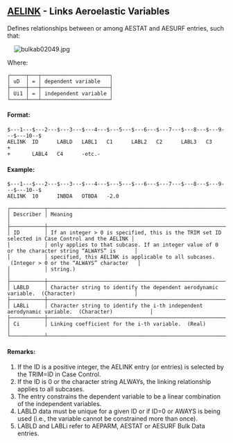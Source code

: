 ## [AELINK](https://nexus.hexagon.com/documentationcenter/bundle/MSC_Nastran_2022.4/page/Nastran_Combined_Book/qrg/bulkab/TOC.AELINK.xhtml) - Links Aeroelastic Variables

Defines relationships between or among AESTAT and AESURF entries, such that:

    ![bulkab02049.jpg](https://help-be.hexagonmi.com/bundle/MSC_Nastran_2022.4/page/Nastran_Combined_Book/qrg/bulkab/../../../assets/bulkab02049.jpg?_LANG=enus)

Where:

```text
┌─────┬───┬──────────────────────┐
│ uD  │ = │ dependent variable   │
├─────┼───┼──────────────────────┤
│ Ui1 │ = │ independent variable │
└─────┴───┴──────────────────────┘
```

#### Format:

```nastran
$---1---$---2---$---3---$---4---$---5---$---6---$---7---$---8---$---9---$---10--$
AELINK  ID      LABLD   LABL1   C1      LABL2   C2      LABL3   C3      +       
+       LABL4   C4      -etc.-                                                  
```

#### Example:

```nastran
$---1---$---2---$---3---$---4---$---5---$---6---$---7---$---8---$---9---$---10--$
AELINK  10      INBDA   OTBDA   -2.0                                            
```

```text
┌───────────┬─────────────────────────────────────────────────────────────────────────────────────────────────┐
│ Describer │ Meaning                                                                                         │
├───────────┼─────────────────────────────────────────────────────────────────────────────────────────────────┤
│ ID        │ If an integer > 0 is specified, this is the TRIM set ID selected in Case Control and the AELINK │
│           │ only applies to that subcase. If an integer value of 0 or the character string “ALWAYS” is      │
│           │ specified, this AELINK is applicable to all subcases.  (Integer > 0 or the “ALWAYS” character   │
│           │ string.)                                                                                        │
├───────────┼─────────────────────────────────────────────────────────────────────────────────────────────────┤
│ LABLD     │ Character string to identify the dependent aerodynamic variable.  (Character)                   │
├───────────┼─────────────────────────────────────────────────────────────────────────────────────────────────┤
│ LABLi     │ Character string to identify the i-th independent aerodynamic variable.  (Character)            │
├───────────┼─────────────────────────────────────────────────────────────────────────────────────────────────┤
│ Ci        │ Linking coefficient for the i-th variable.  (Real)                                              │
└───────────┴─────────────────────────────────────────────────────────────────────────────────────────────────┘
```

#### Remarks:

1. If the ID is a positive integer, the AELINK entry (or entries) is selected by the TRIM=ID in Case Control.
2. If the ID is 0 or the character string ALWAYs, the linking relationship applies to all subcases.
3. The entry constrains the dependent variable to be a linear combination of the independent variables.
4. LABLD data must be unique for a given ID or if ID=0 or AWAYS is being used (i.e., the variable cannot be constrained more than once).
5. LABLD and LABLi refer to AEPARM, AESTAT or AESURF Bulk Data entries.

